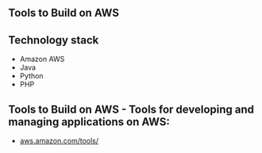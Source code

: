 ## Tools to Build on AWS

## Technology stack
* Amazon AWS
* Java
* Python
* PHP

## Tools to Build on AWS - Tools for developing and managing applications on AWS:
- [aws.amazon.com/tools/](https://aws.amazon.com/tools/)
